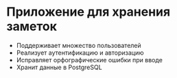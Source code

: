 # Приложение для хранения заметок 
* Поддерживает множество пользователей
* Реализует аутентификацию и авторизацию
* Исправляет орфографические ошибки при вводе
* Хранит данные в PostgreSQL
